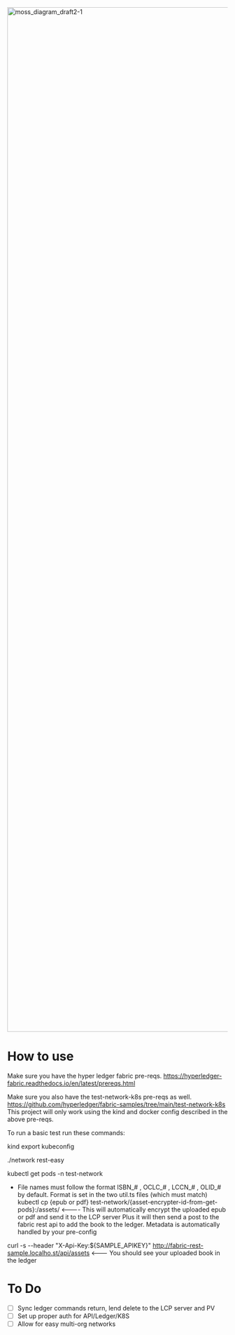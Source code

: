 <img width="3307" height="2338" alt="moss_diagram_draft2-1" src="https://github.com/user-attachments/assets/048aff4e-352e-4379-a991-b7cb71031575" />

# How to use

Make sure you have the hyper ledger fabric pre-reqs. https://hyperledger-fabric.readthedocs.io/en/latest/prereqs.html

Make sure you also have the test-network-k8s pre-reqs as well. https://github.com/hyperledger/fabric-samples/tree/main/test-network-k8s
This project will only work using the kind and docker config described in the above pre-reqs.

To run a basic test run these commands:

kind export kubeconfig

./network rest-easy

kubectl get pods -n test-network

* File names must follow the format ISBN_# , OCLC_# , LCCN_# , OLID_# by default. Format is set in the two util.ts files (which must match) 
kubectl cp {epub or pdf} test-network/{asset-encrypter-id-from-get-pods}:/assets/    <---- This will automatically encrypt the uploaded epub or pdf and send it to the LCP server
                                                                                           Plus it will then send a post to the fabric rest api to add the book to the ledger.
                                                                                           Metadata is automatically handled by your pre-config

curl -s --header "X-Api-Key:${SAMPLE_APIKEY}" http://fabric-rest-sample.localho.st/api/assets <--- You should see your uploaded book in the ledger

# To Do
- [ ] Sync ledger commands return, lend delete to the LCP server and PV
- [ ] Set up proper auth for API/Ledger/K8S
- [ ] Allow for easy multi-org networks 
